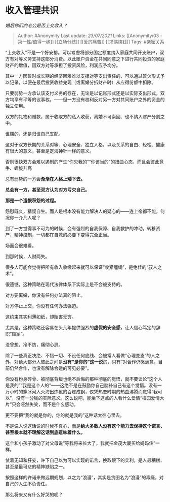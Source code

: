 # 收入管理共识
*婚后你们的老公是否上交收入？*

> Author: #Anonymity
Last update: *23/07/2021* 
Links: [[Anonymity/03 - 第一性/值得一嫁]] [[立场分歧]]   [[爱的痛苦]] [[求偶烧钱]]
Tags:    #亲密关系

“上交收入”不是一个好安排。可以考虑将部分固定额度纳入家庭共同开支账户，双方有对等义务支持这部分消费。以此账户资金在共同同意之下进行共同投资的家庭财产的增值，因双方对等承担了投资风险，利润应予均分。

其中一方因暂时或长期的经济困难难以支撑对等支出责任的，可以通过暂欠形式予以记录，以便在最后投资收益兑现（或离婚分拆财产时）从应得份额中扣除。

只要弱势一方承认该支付义务的存在，无论是以记账形式还是以实际支出形式，双方均享有平等的议事权。——但一方没有权利反对另一方对共同账户之外的资金的独立使用。

双方的礼物和赠款，属于收取方的私人收获，离婚不可索回、也不纳入财产分割之中。

谁赚的，还是归谁自己支配。

这对于双方长期的关系对等、心理安全、独立人格，以及关系的自由、轻松、健康有很大的意义，甚至是定海神针一样的意义。

  


否则很快双方会难以遏制的产生“你欠我的”“你该当的”的扭曲心态，而且会彼此竞争、螺旋升高

总有弱势的一方会**渐渐在人格上矮下去。**

**总会有一方，甚至双方认为对方亏欠自己。**

**那是一个遗恨积怨的过程。**

怨怼既久，猜疑自生。而人是根本没有能力解决人的疑心的——连上帝都不能，何况你一介凡人呢？

到了一方觉得事不可为的时候，会有强烈的自我保障、自我救护的冲动。转移资产、精神控制，一切都在自救的必要下变得完全正当。

场面会很难看。

到那时候，人财两失。

很多人可能会觉得把所有收入收缴起来就可以保证“收紧缰绳”，是绝佳的“驭人之术”。

很遗憾，这种策略在现代法律体系下实际上是不会被支持的。

对方要离婚，你没有任何办法真的阻止。

对方停止上交，你没有任何办法强迫。

这约束其实利薄如纸，却贻害无穷。

尤其是，这种策略还容易在头几年提供强烈的**虚假的安全感**，让人信心笃定的辞职“顾家”。

没曾想，冷不防，痛彻心扉。

除了一些真正决绝、不惜一切、不设任何底线、会被常人看做“心理变态“的人之外，对绝大部分人彼此之间是**没有“是你的”这一说**的，只有“对合作仍感满意，目前仍然合作，也没有解除合适的可见必要”。

你没有粉身碎骨、被彻底背叛也绝不后悔的那种彻底的觉悟，就不要谈论“这个人是我的”“我是这个人的”——这绝不是在鼓励你自己脑补自己有这个觉悟。没有一万小时的穿冰河入火海出炼狱的百炼成钢，仅凭热恋时期的热血沸腾而觉得“我可以”，没有一分钱的实际意义。这么说吧，能坐下这点的人看什么爱情“校园爱情大片”只会哑然失笑，而不是什么感动。

  


更不要把“我的就是你的，你的就是我的”这种话太往心里去。

不是说人说这话说的时候不真心，而是**绝大多数人没有这个能力去保持这个诺言、甚至根本就不理解这话到底意味着什么。**

这个和小孩子激动了对父母说“等我将来长大了，我就把金茂大厦买给妈妈住”一样。

仗着无知和狂妄，许下自己以为可以实现的诺言，换取眼下的实利，是人最糟糕、甚至是最可悲的精神缺陷之一。

按照这样的许诺来做远期规划，以之为“浪漫”，其实是贪图名为“浪漫”的毒瘾，对自己的人生不负责任。

那么将来又有什么好哭的呢？



